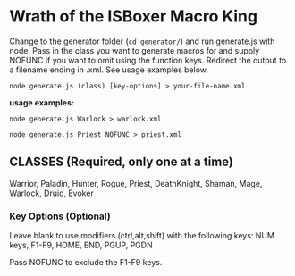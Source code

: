 # Wrath of the ISBoxer Macro King

Change to the generator folder (`cd generator/`) and run generate.js with node.  Pass in the class you want to generate macros for and supply NOFUNC if you want to omit using the function keys.  Redirect the output to a filename ending in .xml.  See usage examples below.

`node generate.js (class) [key-options] > your-file-name.xml`

**usage examples:**

`node generate.js Warlock > warlock.xml`

`node generate.js Priest NOFUNC > priest.xml`

## CLASSES (Required, only one at a time)  
Warrior, Paladin, Hunter, Rogue, Priest, DeathKnight, Shaman, Mage, Warlock, Druid, Evoker

### Key Options (Optional)
Leave blank to use modifiers (ctrl,alt,shift) with the following keys:
NUM keys, F1-F9, HOME, END, PGUP, PGDN

Pass NOFUNC to exclude the F1-F9 keys.